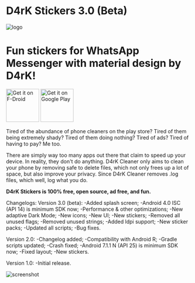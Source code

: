 # D4rK Stickers 3.0 (Beta)
![logo]() 

# Fun stickers for WhatsApp Messenger with material design by D4rK!

[<img src="https://f-droid.org/badge/get-it-on.png"
     alt="Get it on F-Droid"
     height="90">](https://f-droid.org/packages/d4rk/)
[<img src="https://play.google.com/intl/en_us/badges/images/generic/en-play-badge.png"
    alt="Get it on Google Play"
    height="90">](https://play.google.com/store/apps/details?id=d4rk)

Tired of the abundance of phone cleaners on the play store? Tired of 
them being extremely shady? Tired of them doing nothing? Tired of ads? 
Tired of having to pay? Me too.

There are simply way too many apps out there that claim to speed up your device. In reality, they don't do anything.
D4rK Cleaner only aims to clean your phone by removing safe to delete files, which not only frees up a lot of space, but also improve your privacy. Since D4rK Cleaner removes .log files, which well, log what you do.

__D4rK Stickers is 100% free, open source, ad free, and fun.__

Changelogs:
Version 3.0 (beta):
    -Added splash screen;
    -Android 4.0 ISC (API 14) is minimum SDK now;
    -Performance &amp; other optimizations;
    -New adaptive Dark Mode;
    -New icons;
    -New UI;
    -New stickers;
    -Removed all unused flags;
    -Removed unused strings;
    -Added ldpi support;
    -New sticker packs;
    -Updated all scripts;
    -Bug fixes.

Version 2.0:
    -Changelog added;
    -Compatibility with Android R;
    -Gradle scripts updated;
    -Crash fixed;
    -Android 7.1.1 N (API 25) is minimum SDK now;
    -Fixed layout;
    -New stickers.

Version 1.0:
    -Initial release.

![screenshot]()